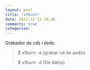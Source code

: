 ```yaml
---
layout: post
title: "xfburn"
date: 2013-12-15 18:20
comments: true
categories: 
---
```

Grabador de cds i dvds.

>$ xfburn -a (grabar cd de audio)

>$ xfburn -d (De datos)


